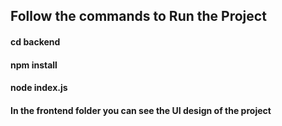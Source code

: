 ## Follow the commands to Run the Project
#### cd backend
#### npm install
#### node index.js

#### In the frontend folder you can see the UI design of the project
